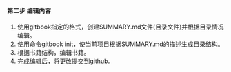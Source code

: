 #### 第二步 编辑内容

1. 使用gitbook指定的格式，创建SUMMARY.md文件(目录文件)并根据目录情况编辑。
2. 使用命令gitbook init，使当前项目根据SUMMARY.md的描述生成目录结构。
3. 根据书籍结构，编辑书籍。
4. 完成编辑后，将更改提交到github。


